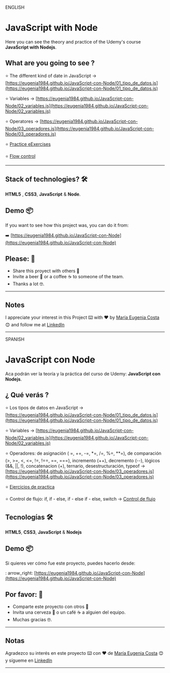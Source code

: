 ENGLISH

# JavaScript with Node

Here you can see the theory and practice of the Udemy's course **JavaScript with Nodejs**.

##  What are you going to see ?

:star: The different kind of date in JavaScript -> [https://eugenia1984.github.io/JavaScript-con-Node/01_tipo_de_datos.js](https://eugenia1984.github.io/JavaScript-con-Node/01_tipo_de_datos.js)


:star: Variables -> [https://eugenia1984.github.io/JavaScript-con-Node/02_variables.js](https://eugenia1984.github.io/JavaScript-con-Node/02_variables.js)

:star: Operatores -> [https://eugenia1984.github.io/JavaScript-con-Node/03_operadores.js](https://eugenia1984.github.io/JavaScript-con-Node/03_operadores.js)


:star: [Practice eExercises](https://eugenia1984.github.io/JavaScript-con-Node/04_ejercicios_de_practica.js)

:star: [Flow control](https://eugenia1984.github.io/JavaScript-con-Node/05_control_de_flujo.js)

---

## Stack of technologies?  🛠️

**HTML5** , **CSS3**, **JavaScript** & **Node**.


## Demo 📦

If you want to see how this project was, you can do it from:

:arrow_right:   [https://eugenia1984.github.io/JavaScript-con-Node](https://eugenia1984.github.io/JavaScript-con-Node)
 


## Please: 🎁

* Share this proyect with others 📢
* Invite a beer 🍺 or a coffee ☕  to someone of the team. 
* Thanks a lot 🤓.


---

## Notes

I appreciate your interest in this Project ⌨️ with ❤️ by [María Eugenia Costa](https://github.com/eugenia1984) 😊 and follow me at [LinkedIn](http://www.linkedin.com/in/maríaeugeniacosta) 

---



SPANISH

# JavaScript con Node

Aca podrán ver la teoría y la práctica del curso de Udemy:  **JavaScript con Nodejs**.

##  ¿ Qué verás ?

:star: Los tipos de datos en JavaScript -> [https://eugenia1984.github.io/JavaScript-con-Node/01_tipo_de_datos.js](https://eugenia1984.github.io/JavaScript-con-Node/01_tipo_de_datos.js)

:star: Variables -> [https://eugenia1984.github.io/JavaScript-con-Node/02_variables.js](https://eugenia1984.github.io/JavaScript-con-Node/02_variables.js)

:star: Operadores: de asignación ( =, +=, -=, *=, /=, %=, **=), de comparación (>, >=, <, <=, !=, !==, ==, ===), incremento (++), decremento (--), lógicos (&&, ||, !), concatenacion (+), ternario, desestructuración, typeof -> [https://eugenia1984.github.io/JavaScript-con-Node/03_operadores.js](https://eugenia1984.github.io/JavaScript-con-Node/03_operadores.js)

:star: [Ejercicios de practica](https://eugenia1984.github.io/JavaScript-con-Node/04_ejercicios_de_practica.js)

:star: Control de flujo: if, if - else, if - else if - else, switch -> [Control de flujo](https://eugenia1984.github.io/JavaScript-con-Node/05_control_de_flujo.js)

## Tecnologías 🛠️

**HTML5**, **CSS3**,  **JavaScript** & **Nodejs**


## Demo 📦

Si quieres ver cómo fue este proyecto, puedes hacerlo desde:

: arrow_right: [https://eugenia1984.github.io/JavaScript-con-Node](https://eugenia1984.github.io/JavaScript-con-Node)
 


## Por favor: 🎁

* Comparte este proyecto con otros 📢
* Invita una cerveza 🍺 o un café ☕ a alguien del equipo.
* Muchas gracias 🤓.

---

## Notas

Agradezco su interés en este proyecto ⌨️ con ❤️ de [María Eugenia Costa](https://github.com/eugenia1984) 😊 y sígueme en [LinkedIn](http://www.linkedin.com/in/maríaeugeniacosta)


---
